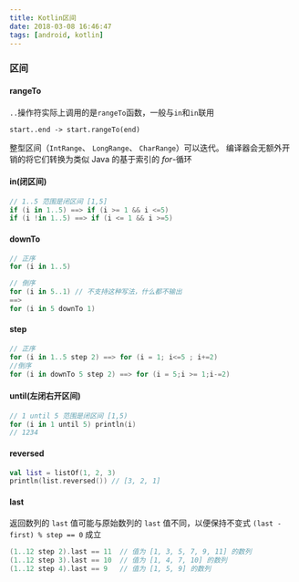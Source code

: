```yaml
---
title: Kotlin区间
date: 2018-03-08 16:46:47
tags: [android, kotlin]
---
```


### 区间

#### rangeTo

`..`操作符实际上调用的是`rangeTo`函数，一般与`in`和`in`联用 

```
start..end -> start.rangeTo(end)
```

整型区间（`IntRange`、 `LongRange`、 `CharRange`）可以迭代。 编译器会无额外开销的将它们转换为类似 Java 的基于索引的 *for*-循环

#### in(闭区间)

```kotlin
// 1..5 范围是闭区间 [1,5]
if (i in 1..5) ==> if (i >= 1 && i <=5)
if (i !in 1..5) ==> if (i <= 1 && i >=5)
```

#### downTo

```kotlin
// 正序
for (i in 1..5) 

// 倒序
for (i in 5..1) // 不支持这种写法，什么都不输出
==>
for (i in 5 downTo 1)
```

#### step

```kotlin
// 正序
for (i in 1..5 step 2) ==> for (i = 1; i<=5 ; i+=2)
//倒序
for (i in downTo 5 step 2) ==> for (i = 5;i >= 1;i-=2)
```

#### until(左闭右开区间)

```kotlin
// 1 until 5 范围是闭区间 [1,5)
for (i in 1 until 5) println(i)
// 1234
```

#### reversed

```kotlin
val list = listOf(1, 2, 3)
println(list.reversed()) // [3, 2, 1]
```

#### last

返回数列的 `last` 值可能与原始数列的 `last` 值不同，以便保持不变式 `(last - first) % step == 0` 成立

```kotlin
(1..12 step 2).last == 11  // 值为 [1, 3, 5, 7, 9, 11] 的数列
(1..12 step 3).last == 10  // 值为 [1, 4, 7, 10] 的数列
(1..12 step 4).last == 9   // 值为 [1, 5, 9] 的数列
```

